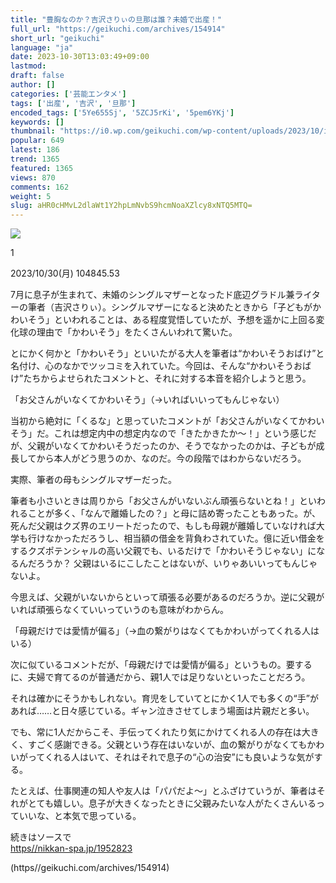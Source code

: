 ```yaml
---
title: "豊胸なのか？吉沢さりぃの旦那は誰？未婚で出産！"
full_url: "https://geikuchi.com/archives/154914"
short_url: "geikuchi"
language: "ja"
date: 2023-10-30T13:03:49+09:00
lastmod: 
draft: false
author: []
categories: ['芸能エンタメ']
tags: ['出産', '吉沢', '旦那']
encoded_tags: ['5Ye655Sj', '5ZCJ5rKi', '5pem6YKj']
keywords: []
thumbnail: "https://i0.wp.com/geikuchi.com/wp-content/uploads/2023/10/images-45.jpeg?fit=479%2C641&ssl=1"
popular: 649
latest: 186
trend: 1365
featured: 1365
views: 870
comments: 162
weight: 5
slug: aHR0cHMvL2dlaWt1Y2hpLmNvbS9hcmNoaXZlcy8xNTQ5MTQ=
---
```


![](https://i0.wp.com/geikuchi.com/wp-content/uploads/2023/10/images-45.jpeg?fit=479%2C641&ssl=1)

<div><p class='t_h'><p>1 <p> 2023/10/30(月) 104845.53 </p></p></p><p> 7月に息子が生まれて、未婚のシングルマザーとなったド底辺グラドル兼ライターの筆者（吉沢さりぃ）。シングルマザーになると決めたときから「子どもがかわいそう」といわれることは、ある程度覚悟していたが、予想を遥かに上回る変化球の理由で「かわいそう」をたくさんいわれて驚いた。 </p> <p>とにかく何かと「かわいそう」といいたがる大人を筆者は“かわいそうおばけ”と名付け、心のなかでツッコミを入れていた。今回は、そんな“かわいそうおばけ”たちからよせられたコメントと、それに対する本音を紹介しようと思う。</p> <p>「お父さんがいなくてかわいそう」（→いればいいってもんじゃない）</p> <p>当初から絶対に「くるな」と思っていたコメントが「お父さんがいなくてかわいそう」だ。これは想定内中の想定内なので「きたかきたか〜！」という感じだが、父親がいなくてかわいそうだったのか、そうでなかったのかは、子どもが成長してから本人がどう思うのか、なのだ。今の段階ではわからないだろう。</p> <p>実際、筆者の母もシングルマザーだった。</p> <p>筆者も小さいときは周りから「お父さんがいないぶん頑張らないとね！」といわれることが多く、「なんで離婚したの？」と母に詰め寄ったこともあった。が、死んだ父親はクズ界のエリートだったので、もしも母親が離婚していなければ大学も行けなかっただろうし、相当額の借金を背負わされていた。億に近い借金をするクズポテンシャルの高い父親でも、いるだけで「かわいそうじゃない」になるんだろうか？ 父親はいるにこしたことはないが、いりゃあいいってもんじゃないよ。</p> <p>今思えば、父親がいないからといって頑張る必要があるのだろうか。逆に父親がいれば頑張らなくていいっていうのも意味がわからん。</p> <p>「母親だけでは愛情が偏る」（→血の繋がりはなくてもかわいがってくれる人はいる）</p> <p>次に似ているコメントだが、「母親だけでは愛情が偏る」というもの。要するに、夫婦で育てるのが普通だから、親1人では足りないといったことだろう。</p> <p>それは確かにそうかもしれない。育児をしていてとにかく1人でも多くの“手”があれば……と日々感じている。ギャン泣きさせてしまう場面は片親だと多い。</p> <p>でも、常に1人だからこそ、手伝ってくれたり気にかけてくれる人の存在は大きく、すごく感謝できる。父親という存在はいないが、血の繋がりがなくてもかわいがってくれる人はいて、それはそれで息子の“心の治安”にも良いような気がする。</p> <p>たとえば、仕事関連の知人や友人は「パパだよ〜」とふざけていうが、筆者はそれがとても嬉しい。息子が大きくなったときに父親みたいな人がたくさんいるっていいな、と本気で思っている。</p> <p>続きはソースで<br> <a rel='noopener' target='_blank' href='https//nikkan-spa.jp/1952823'>https//nikkan-spa.jp/1952823</a></p> </div>

(https//geikuchi.com/archives/154914)
